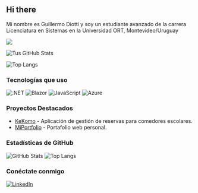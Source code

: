 ## Hi there 

Mi nombre es Guillermo Diotti y soy un estudiante avanzado de la carrera Licenciatura en Sistemas en la Universidad ORT, Montevideo/Uruguay

[![](https://visitcount.itsvg.in/api?id=GuillermoDiotti&label=Profile%20Views&color=0&icon=2&pretty=false)](https://visitcount.itsvg.in)

![Tus GitHub Stats](https://github-readme-stats.vercel.app/api?username=GuillermoDiotti&show_icons=true&theme=radical)

![Top Langs](https://github-readme-stats.vercel.app/api/top-langs/?username=GuillermoDiotti&layout=compact&theme=radical)

### Tecnologías que uso

![.NET](https://img.shields.io/badge/.NET-5C2D91?style=for-the-badge&logo=dotnet&logoColor=white)
![Blazor](https://img.shields.io/badge/Blazor-512BD4?style=for-the-badge&logo=blazor&logoColor=white)
![JavaScript](https://img.shields.io/badge/JavaScript-F7DF1E?style=for-the-badge&logo=javascript&logoColor=black)
![Azure](https://img.shields.io/badge/Azure-0078D4?style=for-the-badge&logo=microsoft-azure&logoColor=white)

### Proyectos Destacados

- [KeKomo](https://github.com/GuillermoDiotti/KeKomo) - Aplicación de gestión de reservas para comedores escolares.
- [MiPortfolio](https://github.com/GuillermoDiotti/MiPortfolio) - Portafolio web personal.

### Estadísticas de GitHub

![GitHub Stats](https://github-readme-stats.vercel.app/api?username=GuillermoDiotti&show_icons=true&theme=radical)
![Top Langs](https://github-readme-stats.vercel.app/api/top-langs/?username=GuillermoDiotti&layout=compact&theme=radical)

### Conéctate conmigo

[![LinkedIn](https://img.shields.io/badge/LinkedIn-GuillermoDiotti-blue?style=for-the-badge&logo=linkedin)](https://www.linkedin.com/in/GuillermoDiotti/)
